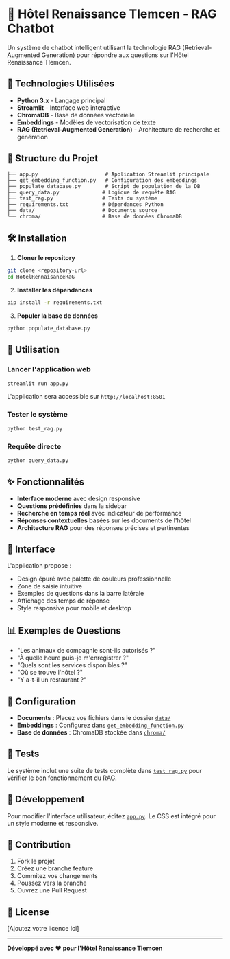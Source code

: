 # 🏨 Hôtel Renaissance Tlemcen - RAG Chatbot

Un système de chatbot intelligent utilisant la technologie RAG (Retrieval-Augmented Generation) pour répondre aux questions sur l'Hôtel Renaissance Tlemcen.

## 🚀 Technologies Utilisées

- **Python 3.x** - Langage principal
- **Streamlit** - Interface web interactive
- **ChromaDB** - Base de données vectorielle
- **Embeddings** - Modèles de vectorisation de texte
- **RAG (Retrieval-Augmented Generation)** - Architecture de recherche et génération

## 📁 Structure du Projet

```
├── app.py                      # Application Streamlit principale
├── get_embedding_function.py   # Configuration des embeddings
├── populate_database.py        # Script de population de la DB
├── query_data.py              # Logique de requête RAG
├── test_rag.py                # Tests du système
├── requirements.txt           # Dépendances Python
├── data/                      # Documents source
└── chroma/                    # Base de données ChromaDB
```

## 🛠️ Installation

1. **Cloner le repository**
```bash
git clone <repository-url>
cd HotelRennaisanceRaG
```

2. **Installer les dépendances**
```bash
pip install -r requirements.txt
```

3. **Populer la base de données**
```bash
python populate_database.py
```

## 🎯 Utilisation

### Lancer l'application web
```bash
streamlit run app.py
```

L'application sera accessible sur `http://localhost:8501`

### Tester le système
```bash
python test_rag.py
```

### Requête directe
```bash
python query_data.py
```

## ✨ Fonctionnalités

- **Interface moderne** avec design responsive
- **Questions prédéfinies** dans la sidebar
- **Recherche en temps réel** avec indicateur de performance
- **Réponses contextuelles** basées sur les documents de l'hôtel
- **Architecture RAG** pour des réponses précises et pertinentes

## 🎨 Interface

L'application propose :
- Design épuré avec palette de couleurs professionnelle
- Zone de saisie intuitive
- Exemples de questions dans la barre latérale
- Affichage des temps de réponse
- Style responsive pour mobile et desktop

## 📊 Exemples de Questions

- "Les animaux de compagnie sont-ils autorisés ?"
- "À quelle heure puis-je m'enregistrer ?"
- "Quels sont les services disponibles ?"
- "Où se trouve l'hôtel ?"
- "Y a-t-il un restaurant ?"

## 🔧 Configuration

- **Documents** : Placez vos fichiers dans le dossier [`data/`](data/)
- **Embeddings** : Configurez dans [`get_embedding_function.py`](get_embedding_function.py)
- **Base de données** : ChromaDB stockée dans [`chroma/`](chroma/)

## 🧪 Tests

Le système inclut une suite de tests complète dans [`test_rag.py`](test_rag.py) pour vérifier le bon fonctionnement du RAG.

## 📝 Développement

Pour modifier l'interface utilisateur, éditez [`app.py`](app.py). Le CSS est intégré pour un style moderne et responsive.

## 🤝 Contribution

1. Fork le projet
2. Créez une branche feature
3. Commitez vos changements
4. Poussez vers la branche
5. Ouvrez une Pull Request

## 📄 License

[Ajoutez votre licence ici]

---

**Développé avec ❤️ pour l'Hôtel Renaissance Tlemcen**
